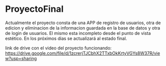 # ProyectoFinal

Actualmente el proyecto consta de una APP de registro de usuarios, otra de edicion y eliminacion de la informacion guardada en la base de datos y otra de login de usuarios. El mismo esta incompleto desde el punto de vista estético. En los próximos dias se actualizará al estado final.

link de drive con el video del proyecto funcionando: https://drive.google.com/file/d/1zcrerjTJCbhX2TTxbOkKrtyVGYs8W37R/view?usp=sharing


